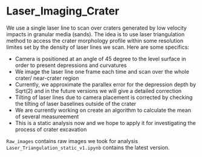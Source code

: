 # Laser_Imaging_Crater
We use a single laser line to scan over craters generated by low velocity impacts in granular media (sands). The idea is to use laser triangulation method to access the crater morphology profile within some resolution limites set by the density of laser lines we scan. Here are some specifics:

- Camera is positioned at an angle of 45 degree to the level surface in order to present depressions and curvatures
- We image the laser line one frame each time and scan over the whole crater/ near-crater region
- Currently, we approximate the parallex error for the depression depth by Sqrt(2) and in the future versions we will give a detailed correction 
- Tilting of laser lines due to camera placement is corrected by checking the tilting of laser baselines outside of the crater
- We are currently working on create an algorithm to calculate the mean of several measureement
- This is a static analysis now and we hope to apply it for investigating the process of crater excavation

`Raw_images` contains raw images we took for analysis\
`Laser_Triangulation_static_v1.ipynb` contains the latest version.

